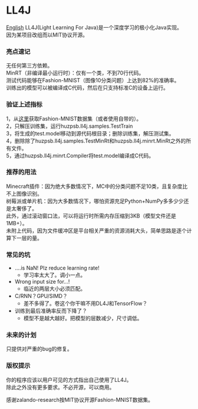 # LL4J

[English](README_EN.MD)
LL4J(Light Learning For Java)是一个深度学习的极小化Java实现。  
因为某项目改组而以MIT协议开源。

### 亮点速记

无任何第三方依赖。  
MinRT（非编译最小运行时）：仅有一个类，不到70行代码。  
测试代码能够在Fashion-MNIST（图像10分类问题）上达到82%的准确率。  
训练出的模型可以被编译成C代码，然后在只支持标准C的设备上运行。

### 验证上述指标

1，从[这里](https://www.kaggle.com/datasets/zalando-research/fashionmnist)获取Fashion-MNIST数据集（或者使用自带的）。  
2，只解压训练集，运行huzpsb.ll4j.samples.TestTrain  
3，将生成的test.model移动到源代码根目录；删除训练集，解压测试集。  
4，删除除了huzpsb.ll4j.samples.TestMinRt和huzpsb.ll4j.minrt.MinRt之外的所有文件。  
5，通过huzpsb.ll4j.minrt.Compiler将test.model编译成C代码。

### 推荐的用法

Minecraft插件：因为绝大多数情况下，MC中的分类问题不足10类，且复杂度比不上图像识别。  
树莓派或单片机：因为大多数情况下，哪怕资源充足Python+NumPy多多少少还是太奢侈了。  
此外，通过滚动窗口法，可以将运行时所需内存压缩到3KB（模型文件还是1MB+）。  
未附上代码，因为文件缓冲区是平台相关严重的资源消耗大头，简单思路是逐个计算下一层的量。

### 常见的坑

- ....is NaN! Plz reduce learning rate!
    - 学习率太大了。调小一点。
- Wrong input size for...!
    - 临近的两层大小必须匹配。
- C/RNN？GPU/SIMD？
    - 差不多得了。卷这个你干嘛不用DL4J和TensorFlow？
- 训练到最后准确率反而下降了？
    - 模型不是越大越好。把模型的层数减少，尺寸调低。

### 未来的计划

只提供对严重的bug的修复。

### 版权提示

你的程序应该以用户可见的方式指出自己使用了LL4J。  
除此之外没有更多要求。不必开源，可以商用。  

感谢zalando-research按MIT协议开源Fashion-MNIST数据集。  
